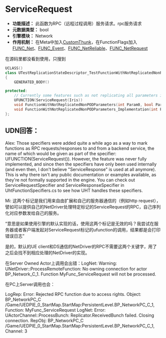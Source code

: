 # ServiceRequest

- **功能描述：** 此函数为RPC（远程过程调用）服务请求。rpc服务请求
- **元数据类型：** bool
- **引擎模块：** Network
- **作用机制：** 在Meta中加入[CustomThunk](../../../Meta/UHT/CustomThunk.md)，在FunctionFlags加入[FUNC_Net](../../../Flags/EFunctionFlags/FUNC_Net.md)、[FUNC_Event](../../../Flags/EFunctionFlags/FUNC_Event.md)、[FUNC_NetReliable](../../../Flags/EFunctionFlags/FUNC_NetReliable.md)、[FUNC_NetRequest](../../../Flags/EFunctionFlags/FUNC_NetRequest.md)

在源码里都没看到使用，只搜到

```cpp
UCLASS()
class UTestReplicationStateDescriptor_TestFunctionWithNotReplicatedNonPODParameters : public UObject
{
	GENERATED_BODY()

protected:
	// Currently some features such as not replicating all parameters isn't allowed on regular RPCs
	UFUNCTION(ServiceRequest(Iris))
	void FunctionWithNotReplicatedNonPODParameters(int Param0, bool Param1, int Param2, UPARAM(NotReplicated) const TArray<FTestReplicationStateDescriptor_TestStructWithRefCArray>& NotReplicatedParam3);
	void FunctionWithNotReplicatedNonPODParameters_Implementation(int Param0, bool Param1, int Param2, UPARAM(NotReplicated) const TArray<FTestReplicationStateDescriptor_TestStructWithRefCArray>& NotReplicatedParam3);
};
```

## UDN回答：

Alex: Those specifiers were added quite a while ago as a way to mark functions as RPC requests/responses to and from a backend service, the name of which would be given as part of the specifier: UFUNCTION(ServiceRequest(<Endpoint Name>)). However, the feature was never fully implemented, and since then the specifiers have only been used internally (and even then, I don't believe "ServiceResponse" is used at all anymore). This is why there isn't any public documentation or examples available, as they're not formally supported in the engine. You can check out ServiceRequestSpecifier and ServiceResponseSpecifier in UhtFunctionSpecifiers.cs to see how UHT handles these specifiers.

Mi: 这两个标记是我们用来自由扩展和自己的服务器通信的（例如http request），譬如可以提供自己的NetDriver处理特定标记的ServiceRequest的RPC，自己序列化对应参数发给自己的服务。

“意思是如果使用引擎的默认实现的话，使用这两个标记是无效的吗？我尝试在服务器或者客户端发起对ServiceRequest标记的ufunction的调用，结果都是会打印错误日志”

是的，默认的UE client和DS通信的NetDriver的RPC不需要这两个关键字，用了之后会找不到相应处理的NetDriver的实现。

在Server Owned Actor上调用会出错：LogNet: Warning: UNetDriver::ProcessRemoteFunction: No owning connection for actor BP_Network_C_1. Function MyFunc_ServiceRequest will not be processed.

在PC上Server调用也会：

LogRep: Error: Rejected RPC function due to access rights. Object: BP_NetworkPC_C /Game/UEDPIE_0_StartMap.StartMap:PersistentLevel.BP_NetworkPC_C_1, Function: MyFunc_ServiceRequest
LogNet: Error: UActorChannel::ProcessBunch: Replicator.ReceivedBunch failed.  Closing connection. RepObj: BP_NetworkPC_C /Game/UEDPIE_0_StartMap.StartMap:PersistentLevel.BP_NetworkPC_C_1, Channel: 3